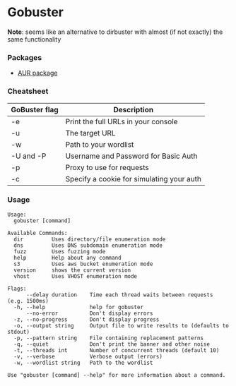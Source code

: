 # Gobuster

**Note**: seems like an alternative to dirbuster with almost (if not exactly) the same functionality

### Packages
* [AUR package](https://aur.archlinux.org/packages/gobuster/)

### Cheatsheet

GoBuster flag     | Description
------------------|-------------------------------------
-e                | Print the full URLs in your console
-u                | The target URL
-w                | Path to your wordlist
-U and -P         | Username and Password for Basic Auth
-p <x>            | Proxy to use for requests
-c <http cookies> | Specify a cookie for simulating your auth


### Usage
```
Usage:
  gobuster [command]

Available Commands:
  dir         Uses directory/file enumeration mode
  dns         Uses DNS subdomain enumeration mode
  fuzz        Uses fuzzing mode
  help        Help about any command
  s3          Uses aws bucket enumeration mode
  version     shows the current version
  vhost       Uses VHOST enumeration mode

Flags:
      --delay duration    Time each thread waits between requests (e.g. 1500ms)
  -h, --help              help for gobuster
      --no-error          Don't display errors
  -z, --no-progress       Don't display progress
  -o, --output string     Output file to write results to (defaults to stdout)
  -p, --pattern string    File containing replacement patterns
  -q, --quiet             Don't print the banner and other noise
  -t, --threads int       Number of concurrent threads (default 10)
  -v, --verbose           Verbose output (errors)
  -w, --wordlist string   Path to the wordlist

Use "gobuster [command] --help" for more information about a command.
```